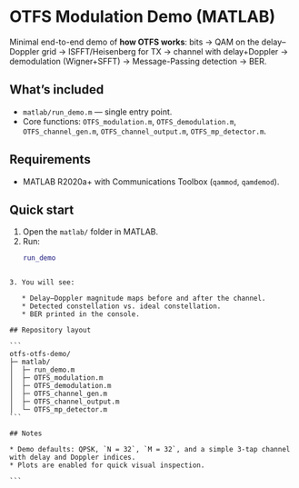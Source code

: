 
# OTFS Modulation Demo (MATLAB)

Minimal end-to-end demo of **how OTFS works**: bits → QAM on the delay–Doppler grid → ISFFT/Heisenberg for TX → channel with delay+Doppler → demodulation (Wigner+SFFT) → Message-Passing detection → BER.

## What’s included
- `matlab/run_demo.m` — single entry point.
- Core functions: `OTFS_modulation.m`, `OTFS_demodulation.m`, `OTFS_channel_gen.m`, `OTFS_channel_output.m`, `OTFS_mp_detector.m`.

## Requirements
- MATLAB R2020a+ with Communications Toolbox (`qammod`, `qamdemod`).

## Quick start
1. Open the `matlab/` folder in MATLAB.
2. Run:
   ```matlab
   run_demo
````

3. You will see:

   * Delay–Doppler magnitude maps before and after the channel.
   * Detected constellation vs. ideal constellation.
   * BER printed in the console.

## Repository layout

```
otfs-otfs-demo/
├─ matlab/
│  ├─ run_demo.m
│  ├─ OTFS_modulation.m
│  ├─ OTFS_demodulation.m
│  ├─ OTFS_channel_gen.m
│  ├─ OTFS_channel_output.m
│  └─ OTFS_mp_detector.m
```

## Notes

* Demo defaults: QPSK, `N = 32`, `M = 32`, and a simple 3-tap channel with delay and Doppler indices.
* Plots are enabled for quick visual inspection.

```
